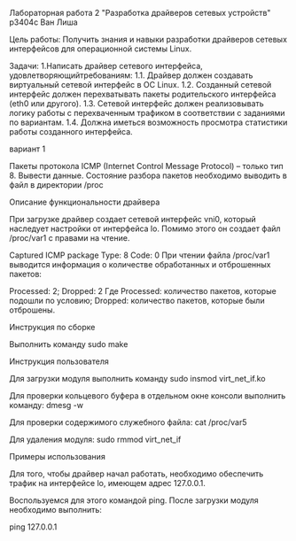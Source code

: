 Лабораторная работа 2 "Разработка драйверов сетевых устройств"
p3404c Ван Лиша

Цель работы: Получить знания и навыки разработки драйверов сетевых интерфейсов для операционной системы Linux.

Задачи:
1.Написать драйвер сетевого интерфейса, удовлетворяющийтребованиям:
1.1. Драйвер должен создавать виртуальный сетевой интерфейс в ОС Linux.
1.2. Созданный сетевой интерфейс должен перехватывать пакеты родительского интерфейса (eth0 или другого).
1.3. Сетевой интерфейс должен реализовывать логику работы с перехваченным трафиком в соответствии с заданиями по вариантам.
1.4. Должна иметься возможность просмотра статистики работы созданного интерфейса.

вариант 1

Пакеты протокола ICMP (Internet Control Message Protocol) – только тип 8. Вывести данные.
Состояние разбора пакетов необходимо выводить в файл в директории /proc

Описание функциональности драйвера

При загрузке драйвер создает сетевой интерфейс vni0, который наследует настройки от интерфейса lo.
Помимо этого он создает файл /proc/var1 с правами на чтение.

Captured ICMP package
Type: 8
Code: 0
При чтении файла /proc/var1 выводится информация о количестве обработанных и отброшенных пакетов:

Processed: 2; Dropped: 2
Где Processed: количество пакетов, которые подошли по условию; Dropped: количество пакетов, которые были отброшены.

Инструкция по сборке

Выполнить команду sudo make

Инструкция пользователя

Для загрузки модуля выполнить команду sudo insmod virt_net_if.ko

Для проверки кольцевого буфера в отдельном окне консоли выполнить команду: dmesg -w

Для проверки содержимого служебного файла: cat /proc/var5

Для удаления модуля: sudo rmmod virt_net_if

Примеры использования

Для того, чтобы драйвер начал работать, необходимо обеспечить трафик на интерфейсе lo, имеющем адрес 127.0.0.1.

Воспользуемся для этого командой ping. После загрузки модуля необходимо выполнить:

ping 127.0.0.1
